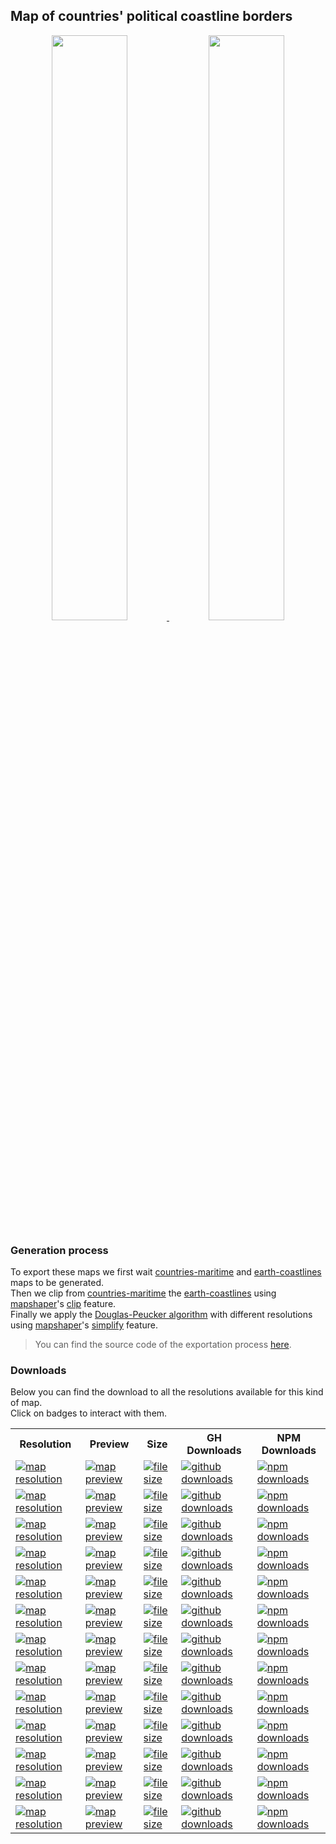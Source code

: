 <a name="countries-coastline"></a>
## Map of countries' political coastline borders
<p align="center">
  <a alt="see countries-coastline on mapshaper" href="http://mapshaper.org/?files=https://cdn.rawgit.com/simonepri/geo-maps/master/previews/countries-coastline.geo.json">
    <img src="https://raw.githubusercontent.com/simonepri/geo-maps/master/media/geo-maps-countries-coastline-shape.png" width ="49%"/>
  </a>
  <a alt="see countries-coastline on geojson.io" href="http://geojson.io/#data=data:text/x-url,https://cdn.rawgit.com/simonepri/geo-maps/master/previews/countries-coastline.geo.json">
    <img src="https://raw.githubusercontent.com/simonepri/geo-maps/master/media/geo-maps-countries-coastline-hover.png" width ="49%"/>
  </a>
</p>

### Generation process
To export these maps we first wait [countries-maritime](./countries-maritime.md) and [earth-coastlines](./earth-coastlines.md) maps to be generated.  
Then we clip from [countries-maritime](./countries-maritime.md) the [earth-coastlines](./earth-coastlines.md) using [mapshaper](https://github.com/mbloch/mapshaper)'s [clip](https://github.com/mbloch/mapshaper/wiki/Command-Reference#-clip) feature.  
Finally we apply the [Douglas-Peucker algorithm](https://en.wikipedia.org/wiki/Ramer%E2%80%93Douglas%E2%80%93Peucker_algorithm#Algorithm) with different resolutions using [mapshaper](https://github.com/mbloch/mapshaper)'s [simplify](https://github.com/mbloch/mapshaper/wiki/Command-Reference#-simplify) feature.

> You can find the source code of the exportation process [here](gulp/maps/countries-coastline.js).

### Downloads
Below you can find the download to all the resolutions available for this kind of map.  
Click on badges to interact with them.

<table>
  <tr>
    <th>Resolution</th>
    <th>Preview</th>
    <th>Size</th>
    <th>GH Downloads</th>
    <th>NPM Downloads</th>
  </tr>

  <tr>
    <td>
      <a href="#countries-coastline">
        <img src="https://img.shields.io/badge/resolution-1m-f1c40f.svg" alt="map resolution"/>
      </a>
    </td>
    <td>
      <a href="http://mapshaper.org/?files=https://unpkg.com/@geo-maps/countries-coastline-1m/map.geo.json">
        <img src="https://img.shields.io/badge/preview-mapshaper-1abc9c.svg" alt="map preview"/>
      </a>
    </td>
    <td>
      <a href="#countries-coastline">
        <img src="http://img.badgesize.io/https://unpkg.com/@geo-maps/countries-coastline-1m/map.geo.json" alt="file size"/>
      </a>
    </td>
    <td>
      <a href="https://github.com/simonepri/geo-maps/releases/latest/download/countries-coastline-1m.geo.json">
        <img src="https://img.shields.io/github/downloads/simonepri/geo-maps/latest/countries-coastline-1m.geo.json.svg" alt="github downloads"/>
      </a>
    </td>
    <td>
      <a href="https://www.npmjs.com/package/@geo-maps/countries-coastline-1m">
        <img src="https://img.shields.io/npm/dm/@geo-maps/countries-coastline-1m.svg" alt="npm downloads"/>
      </a>
    </td>
  </tr>

  <tr>
    <td>
      <a href="#countries-coastline">
        <img src="https://img.shields.io/badge/resolution-2m5-f1c40f.svg" alt="map resolution"/>
      </a>
    </td>
    <td>
      <a href="http://mapshaper.org/?files=https://unpkg.com/@geo-maps/countries-coastline-2m5/map.geo.json">
        <img src="https://img.shields.io/badge/preview-mapshaper-1abc9c.svg" alt="map preview"/>
      </a>
    </td>
    <td>
      <a href="#countries-coastline">
        <img src="http://img.badgesize.io/https://unpkg.com/@geo-maps/countries-coastline-2m5/map.geo.json" alt="file size"/>
      </a>
    </td>
    <td>
      <a href="https://github.com/simonepri/geo-maps/releases/latest/download/countries-coastline-2m5.geo.json">
        <img src="https://img.shields.io/github/downloads/simonepri/geo-maps/latest/countries-coastline-2m5.geo.json.svg" alt="github downloads"/>
      </a>
    </td>
    <td>
      <a href="https://www.npmjs.com/package/@geo-maps/countries-coastline-2m5">
        <img src="https://img.shields.io/npm/dm/@geo-maps/countries-coastline-2m5.svg" alt="npm downloads"/>
      </a>
    </td>
  </tr>

  <tr>
    <td>
      <a href="#countries-coastline">
        <img src="https://img.shields.io/badge/resolution-5m-f1c40f.svg" alt="map resolution"/>
      </a>
    </td>
    <td>
      <a href="http://mapshaper.org/?files=https://unpkg.com/@geo-maps/countries-coastline-5m/map.geo.json">
        <img src="https://img.shields.io/badge/preview-mapshaper-1abc9c.svg" alt="map preview"/>
      </a>
    </td>
    <td>
      <a href="#countries-coastline">
        <img src="http://img.badgesize.io/https://unpkg.com/@geo-maps/countries-coastline-5m/map.geo.json" alt="file size"/>
      </a>
    </td>
    <td>
      <a href="https://github.com/simonepri/geo-maps/releases/latest/download/countries-coastline-5m.geo.json">
        <img src="https://img.shields.io/github/downloads/simonepri/geo-maps/latest/countries-coastline-5m.geo.json.svg" alt="github downloads"/>
      </a>
    </td>
    <td>
      <a href="https://www.npmjs.com/package/@geo-maps/countries-coastline-5m">
        <img src="https://img.shields.io/npm/dm/@geo-maps/countries-coastline-5m.svg" alt="npm downloads"/>
      </a>
    </td>
  </tr>

  <tr>
    <td>
      <a href="#countries-coastline">
        <img src="https://img.shields.io/badge/resolution-10m-f1c40f.svg" alt="map resolution"/>
      </a>
    </td>
    <td>
      <a href="http://mapshaper.org/?files=https://unpkg.com/@geo-maps/countries-coastline-10m/map.geo.json">
        <img src="https://img.shields.io/badge/preview-mapshaper-1abc9c.svg" alt="map preview"/>
      </a>
    </td>
    <td>
      <a href="#countries-coastline">
        <img src="http://img.badgesize.io/https://unpkg.com/@geo-maps/countries-coastline-10m/map.geo.json" alt="file size"/>
      </a>
    </td>
    <td>
      <a href="https://github.com/simonepri/geo-maps/releases/latest/download/countries-coastline-10m.geo.json">
        <img src="https://img.shields.io/github/downloads/simonepri/geo-maps/latest/countries-coastline-10m.geo.json.svg" alt="github downloads"/>
      </a>
    </td>
    <td>
      <a href="https://www.npmjs.com/package/@geo-maps/countries-coastline-10m">
        <img src="https://img.shields.io/npm/dm/@geo-maps/countries-coastline-10m.svg" alt="npm downloads"/>
      </a>
    </td>
  </tr>

  <tr>
    <td>
      <a href="#countries-coastline">
        <img src="https://img.shields.io/badge/resolution-25m-f1c40f.svg" alt="map resolution"/>
      </a>
    </td>
    <td>
      <a href="http://mapshaper.org/?files=https://unpkg.com/@geo-maps/countries-coastline-25m/map.geo.json">
        <img src="https://img.shields.io/badge/preview-mapshaper-1abc9c.svg" alt="map preview"/>
      </a>
    </td>
    <td>
      <a href="#countries-coastline">
        <img src="http://img.badgesize.io/https://unpkg.com/@geo-maps/countries-coastline-25m/map.geo.json" alt="file size"/>
      </a>
    </td>
    <td>
      <a href="https://github.com/simonepri/geo-maps/releases/latest/download/countries-coastline-25m.geo.json">
        <img src="https://img.shields.io/github/downloads/simonepri/geo-maps/latest/countries-coastline-25m.geo.json.svg" alt="github downloads"/>
      </a>
    </td>
    <td>
      <a href="https://www.npmjs.com/package/@geo-maps/countries-coastline-25m">
        <img src="https://img.shields.io/npm/dm/@geo-maps/countries-coastline-25m.svg" alt="npm downloads"/>
      </a>
    </td>
  </tr>

  <tr>
    <td>
      <a href="#countries-coastline">
        <img src="https://img.shields.io/badge/resolution-50m-f1c40f.svg" alt="map resolution"/>
      </a>
    </td>
    <td>
      <a href="http://mapshaper.org/?files=https://unpkg.com/@geo-maps/countries-coastline-50m/map.geo.json">
        <img src="https://img.shields.io/badge/preview-mapshaper-1abc9c.svg" alt="map preview"/>
      </a>
    </td>
    <td>
      <a href="#countries-coastline">
        <img src="http://img.badgesize.io/https://unpkg.com/@geo-maps/countries-coastline-50m/map.geo.json" alt="file size"/>
      </a>
    </td>
    <td>
      <a href="https://github.com/simonepri/geo-maps/releases/latest/download/countries-coastline-50m.geo.json">
        <img src="https://img.shields.io/github/downloads/simonepri/geo-maps/latest/countries-coastline-50m.geo.json.svg" alt="github downloads"/>
      </a>
    </td>
    <td>
      <a href="https://www.npmjs.com/package/@geo-maps/countries-coastline-50m">
        <img src="https://img.shields.io/npm/dm/@geo-maps/countries-coastline-50m.svg" alt="npm downloads"/>
      </a>
    </td>
  </tr>

  <tr>
    <td>
      <a href="#countries-coastline">
        <img src="https://img.shields.io/badge/resolution-100m-f1c40f.svg" alt="map resolution"/>
      </a>
    </td>
    <td>
      <a href="http://mapshaper.org/?files=https://unpkg.com/@geo-maps/countries-coastline-100m/map.geo.json">
        <img src="https://img.shields.io/badge/preview-mapshaper-1abc9c.svg" alt="map preview"/>
      </a>
    </td>
    <td>
      <a href="#countries-coastline">
        <img src="http://img.badgesize.io/https://unpkg.com/@geo-maps/countries-coastline-100m/map.geo.json" alt="file size"/>
      </a>
    </td>
    <td>
      <a href="https://github.com/simonepri/geo-maps/releases/latest/download/countries-coastline-100m.geo.json">
        <img src="https://img.shields.io/github/downloads/simonepri/geo-maps/latest/countries-coastline-100m.geo.json.svg" alt="github downloads"/>
      </a>
    </td>
    <td>
      <a href="https://www.npmjs.com/package/@geo-maps/countries-coastline-100m">
        <img src="https://img.shields.io/npm/dm/@geo-maps/countries-coastline-100m.svg" alt="npm downloads"/>
      </a>
    </td>
  </tr>

  <tr>
    <td>
      <a href="#countries-coastline">
        <img src="https://img.shields.io/badge/resolution-250m-f1c40f.svg" alt="map resolution"/>
      </a>
    </td>
    <td>
      <a href="http://mapshaper.org/?files=https://unpkg.com/@geo-maps/countries-coastline-250m/map.geo.json">
        <img src="https://img.shields.io/badge/preview-mapshaper-1abc9c.svg" alt="map preview"/>
      </a>
    </td>
    <td>
      <a href="#countries-coastline">
        <img src="http://img.badgesize.io/https://unpkg.com/@geo-maps/countries-coastline-250m/map.geo.json" alt="file size"/>
      </a>
    </td>
    <td>
      <a href="https://github.com/simonepri/geo-maps/releases/latest/download/countries-coastline-250m.geo.json">
        <img src="https://img.shields.io/github/downloads/simonepri/geo-maps/latest/countries-coastline-250m.geo.json.svg" alt="github downloads"/>
      </a>
    </td>
    <td>
      <a href="https://www.npmjs.com/package/@geo-maps/countries-coastline-250m">
        <img src="https://img.shields.io/npm/dm/@geo-maps/countries-coastline-250m.svg" alt="npm downloads"/>
      </a>
    </td>
  </tr>

  <tr>
    <td>
      <a href="#countries-coastline">
        <img src="https://img.shields.io/badge/resolution-500m-f1c40f.svg" alt="map resolution"/>
      </a>
    </td>
    <td>
      <a href="http://mapshaper.org/?files=https://unpkg.com/@geo-maps/countries-coastline-500m/map.geo.json">
        <img src="https://img.shields.io/badge/preview-mapshaper-1abc9c.svg" alt="map preview"/>
      </a>
    </td>
    <td>
      <a href="#countries-coastline">
        <img src="http://img.badgesize.io/https://unpkg.com/@geo-maps/countries-coastline-500m/map.geo.json" alt="file size"/>
      </a>
    </td>
    <td>
      <a href="https://github.com/simonepri/geo-maps/releases/latest/download/countries-coastline-500m.geo.json">
        <img src="https://img.shields.io/github/downloads/simonepri/geo-maps/latest/countries-coastline-500m.geo.json.svg" alt="github downloads"/>
      </a>
    </td>
    <td>
      <a href="https://www.npmjs.com/package/@geo-maps/countries-coastline-500m">
        <img src="https://img.shields.io/npm/dm/@geo-maps/countries-coastline-500m.svg" alt="npm downloads"/>
      </a>
    </td>
  </tr>

  <tr>
    <td>
      <a href="#countries-coastline">
        <img src="https://img.shields.io/badge/resolution-1km-f1c40f.svg" alt="map resolution"/>
      </a>
    </td>
    <td>
      <a href="http://mapshaper.org/?files=https://unpkg.com/@geo-maps/countries-coastline-1km/map.geo.json">
        <img src="https://img.shields.io/badge/preview-mapshaper-1abc9c.svg" alt="map preview"/>
      </a>
    </td>
    <td>
      <a href="#countries-coastline">
        <img src="http://img.badgesize.io/https://unpkg.com/@geo-maps/countries-coastline-1km/map.geo.json" alt="file size"/>
      </a>
    </td>
    <td>
      <a href="https://github.com/simonepri/geo-maps/releases/latest/download/countries-coastline-1km.geo.json">
        <img src="https://img.shields.io/github/downloads/simonepri/geo-maps/latest/countries-coastline-1km.geo.json.svg" alt="github downloads"/>
      </a>
    </td>
    <td>
      <a href="https://www.npmjs.com/package/@geo-maps/countries-coastline-1km">
        <img src="https://img.shields.io/npm/dm/@geo-maps/countries-coastline-1km.svg" alt="npm downloads"/>
      </a>
    </td>
  </tr>

  <tr>
    <td>
      <a href="#countries-coastline">
        <img src="https://img.shields.io/badge/resolution-2km5-f1c40f.svg" alt="map resolution"/>
      </a>
    </td>
    <td>
      <a href="http://mapshaper.org/?files=https://unpkg.com/@geo-maps/countries-coastline-2km5/map.geo.json">
        <img src="https://img.shields.io/badge/preview-mapshaper-1abc9c.svg" alt="map preview"/>
      </a>
    </td>
    <td>
      <a href="#countries-coastline">
        <img src="http://img.badgesize.io/https://unpkg.com/@geo-maps/countries-coastline-2km5/map.geo.json" alt="file size"/>
      </a>
    </td>
    <td>
      <a href="https://github.com/simonepri/geo-maps/releases/latest/download/countries-coastline-2km5.geo.json">
        <img src="https://img.shields.io/github/downloads/simonepri/geo-maps/latest/countries-coastline-2km5.geo.json.svg" alt="github downloads"/>
      </a>
    </td>
    <td>
      <a href="https://www.npmjs.com/package/@geo-maps/countries-coastline-2km5">
        <img src="https://img.shields.io/npm/dm/@geo-maps/countries-coastline-2km5.svg" alt="npm downloads"/>
      </a>
    </td>
  </tr>

  <tr>
    <td>
      <a href="#countries-coastline">
        <img src="https://img.shields.io/badge/resolution-5km-f1c40f.svg" alt="map resolution"/>
      </a>
    </td>
    <td>
      <a href="http://mapshaper.org/?files=https://unpkg.com/@geo-maps/countries-coastline-5km/map.geo.json">
        <img src="https://img.shields.io/badge/preview-mapshaper-1abc9c.svg" alt="map preview"/>
      </a>
    </td>
    <td>
      <a href="#countries-coastline">
        <img src="http://img.badgesize.io/https://unpkg.com/@geo-maps/countries-coastline-5km/map.geo.json" alt="file size"/>
      </a>
    </td>
    <td>
      <a href="https://github.com/simonepri/geo-maps/releases/latest/download/countries-coastline-5km.geo.json">
        <img src="https://img.shields.io/github/downloads/simonepri/geo-maps/latest/countries-coastline-5km.geo.json.svg" alt="github downloads"/>
      </a>
    </td>
    <td>
      <a href="https://www.npmjs.com/package/@geo-maps/countries-coastline-5km">
        <img src="https://img.shields.io/npm/dm/@geo-maps/countries-coastline-5km.svg" alt="npm downloads"/>
      </a>
    </td>
  </tr>

  <tr>
    <td>
      <a href="#countries-coastline">
        <img src="https://img.shields.io/badge/resolution-10km-f1c40f.svg" alt="map resolution"/>
      </a>
    </td>
    <td>
      <a href="http://mapshaper.org/?files=https://unpkg.com/@geo-maps/countries-coastline-10km/map.geo.json">
        <img src="https://img.shields.io/badge/preview-mapshaper-1abc9c.svg" alt="map preview"/>
      </a>
    </td>
    <td>
      <a href="#countries-coastline">
        <img src="http://img.badgesize.io/https://unpkg.com/@geo-maps/countries-coastline-10km/map.geo.json" alt="file size"/>
      </a>
    </td>
    <td>
      <a href="https://github.com/simonepri/geo-maps/releases/latest/download/countries-coastline-10km.geo.json">
        <img src="https://img.shields.io/github/downloads/simonepri/geo-maps/latest/countries-coastline-10km.geo.json.svg" alt="github downloads"/>
      </a>
    </td>
    <td>
      <a href="https://www.npmjs.com/package/@geo-maps/countries-coastline-10km">
        <img src="https://img.shields.io/npm/dm/@geo-maps/countries-coastline-10km.svg" alt="npm downloads"/>
      </a>
    </td>
  </tr>
</table>

